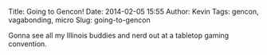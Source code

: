 Title: Going to Gencon!
Date: 2014-02-05 15:55
Author: Kevin
Tags: gencon, vagabonding, micro
Slug: going-to-gencon

Gonna see all my Illinois buddies and nerd out at a tabletop gaming convention.
